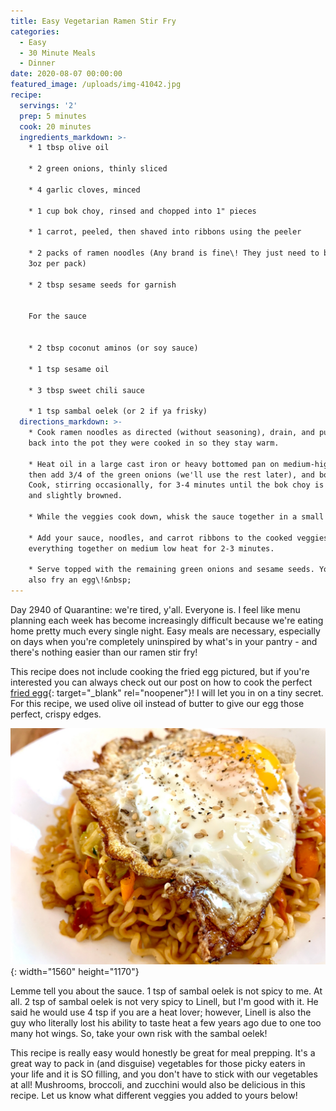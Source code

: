 ```yaml
---
title: Easy Vegetarian Ramen Stir Fry
categories:
  - Easy
  - 30 Minute Meals
  - Dinner
date: 2020-08-07 00:00:00
featured_image: /uploads/img-41042.jpg
recipe:
  servings: '2'
  prep: 5 minutes
  cook: 20 minutes
  ingredients_markdown: >-
    * 1 tbsp olive oil

    * 2 green onions, thinly sliced

    * 4 garlic cloves, minced

    * 1 cup bok choy, rinsed and chopped into 1" pieces

    * 1 carrot, peeled, then shaved into ribbons using the peeler

    * 2 packs of ramen noodles (Any brand is fine\! They just need to be around
    3oz per pack)

    * 2 tbsp sesame seeds for garnish


    For the sauce


    * 2 tbsp coconut aminos (or soy sauce)

    * 1 tsp sesame oil

    * 3 tbsp sweet chili sauce

    * 1 tsp sambal oelek (or 2 if ya frisky)
  directions_markdown: >-
    * Cook ramen noodles as directed (without seasoning), drain, and put them
    back into the pot they were cooked in so they stay warm.

    * Heat oil in a large cast iron or heavy bottomed pan on medium-high heat,
    then add 3/4 of the green onions (we'll use the rest later), and bok choy.
    Cook, stirring occasionally, for 3-4 minutes until the bok choy is tender
    and slightly browned.

    * While the veggies cook down, whisk the sauce together in a small bowl.

    * Add your sauce, noodles, and carrot ribbons to the cooked veggies, mixing
    everything together on medium low heat for 2-3 minutes.

    * Serve topped with the remaining green onions and sesame seeds. You can
    also fry an egg\!&nbsp;
---
```


Day 2940 of Quarantine: we're tired, y'all. Everyone is. I feel like menu planning each week has become increasingly difficult because we're eating home pretty much every single night. Easy meals are necessary, especially on days when you're completely uninspired by what's in your pantry - and there's nothing easier than our ramen stir fry\!&nbsp;

This recipe does not include cooking the fried egg pictured, but if you're interested you can always check out our post on how to cook the perfect [fried egg](https://bonnettebites.com/breakfast/eggs/brunch/2020/05/09/sunday-morning-fried-eggs/){: target="_blank" rel="noopener"}\! I will let you in on a tiny secret. For this recipe, we used olive oil instead of butter to give our egg those perfect, crispy edges.

![](/uploads/img-4101.jpg){: width="1560" height="1170"}

Lemme tell you about the sauce. 1 tsp of sambal oelek is not spicy to me. At all. 2 tsp of sambal oelek is not very spicy to Linell, but I'm good with it. He said he would use 4 tsp if you are a heat lover; however, Linell is also the guy who literally lost his ability to taste heat a few years ago due to one too many hot wings. So, take your own risk with the sambal oelek\!&nbsp;

This recipe is really easy would honestly be great for meal prepping. It's a great way to pack in (and disguise) vegetables for those picky eaters in your life and it is SO filling, and you don't have to stick with our vegetables at all\! Mushrooms, broccoli, and zucchini would also be delicious in this recipe. Let us know what different veggies you added to yours below\!